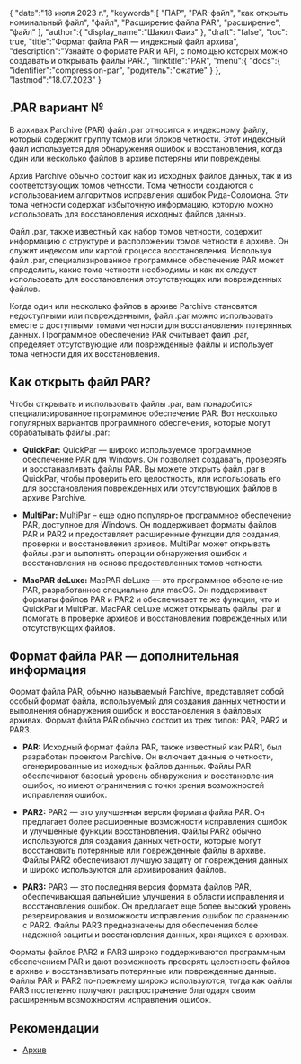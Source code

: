 {
"date":"18 июля 2023 г.",
   "keywords":[
"ПАР",
"PAR-файл",
"как открыть номинальный файл",
"файл",
"Расширение файла PAR",
"расширение",
"файл"
],
   "author":{
"display_name":"Шакил Фаиз"
},
"draft": "false",
"toc": true,
"title":"Формат файла PAR — индексный файл архива",
   "description":"Узнайте о формате PAR и API, с помощью которых можно создавать и открывать файлы PAR.",
"linktitle":"PAR",
   "menu":{
      "docs":{
         "identifier":"compression-par",
"родитель":"сжатие"
}
},
"lastmod":"18.07.2023"
}

## .PAR вариант №

В архивах Parchive (PAR) файл .par относится к индексному файлу, который содержит группу томов или блоков четности. Этот индексный файл используется для обнаружения ошибок и восстановления, когда один или несколько файлов в архиве потеряны или повреждены.

Архив Parchive обычно состоит как из исходных файлов данных, так и из соответствующих томов четности. Тома четности создаются с использованием алгоритмов исправления ошибок Рида-Соломона. Эти тома четности содержат избыточную информацию, которую можно использовать для восстановления исходных файлов данных.

Файл .par, также известный как набор томов четности, содержит информацию о структуре и расположении томов четности в архиве. Он служит индексом или картой процесса восстановления. Используя файл .par, специализированное программное обеспечение PAR может определить, какие тома четности необходимы и как их следует использовать для восстановления отсутствующих или поврежденных файлов.

Когда один или несколько файлов в архиве Parchive становятся недоступными или поврежденными, файл .par можно использовать вместе с доступными томами четности для восстановления потерянных данных. Программное обеспечение PAR считывает файл .par, определяет отсутствующие или поврежденные файлы и использует тома четности для их восстановления.

## Как открыть файл PAR?

Чтобы открывать и использовать файлы .par, вам понадобится специализированное программное обеспечение PAR. Вот несколько популярных вариантов программного обеспечения, которые могут обрабатывать файлы .par:

- **QuickPar:** QuickPar — широко используемое программное обеспечение PAR для Windows. Он позволяет создавать, проверять и восстанавливать файлы PAR. Вы можете открыть файл .par в QuickPar, чтобы проверить его целостность, или использовать его для восстановления поврежденных или отсутствующих файлов в архиве Parchive.

- **MultiPar:** MultiPar – еще одно популярное программное обеспечение PAR, доступное для Windows. Он поддерживает форматы файлов PAR и PAR2 и предоставляет расширенные функции для создания, проверки и восстановления архивов. MultiPar может открывать файлы .par и выполнять операции обнаружения ошибок и восстановления на основе предоставленных томов четности.

- **MacPAR deLuxe:** MacPAR deLuxe — это программное обеспечение PAR, разработанное специально для macOS. Он поддерживает форматы файлов PAR и PAR2 и обеспечивает те же функции, что и QuickPar и MultiPar. MacPAR deLuxe может открывать файлы .par и помогать в проверке архивов и восстановлении поврежденных или отсутствующих файлов.

## Формат файла PAR — дополнительная информация

Формат файла PAR, обычно называемый Parchive, представляет собой особый формат файла, используемый для создания данных четности и выполнения обнаружения ошибок и восстановления в файловых архивах. Формат файла PAR обычно состоит из трех типов: PAR, PAR2 и PAR3.

- **PAR:** Исходный формат файла PAR, также известный как PAR1, был разработан проектом Parchive. Он включает данные о четности, сгенерированные из исходных файлов данных. Файлы PAR обеспечивают базовый уровень обнаружения и восстановления ошибок, но имеют ограничения с точки зрения возможностей исправления ошибок.

- **PAR2:** PAR2 — это улучшенная версия формата файла PAR. Он предлагает более расширенные возможности исправления ошибок и улучшенные функции восстановления. Файлы PAR2 обычно используются для создания данных четности, которые могут восстановить потерянные или поврежденные файлы в архиве. Файлы PAR2 обеспечивают лучшую защиту от повреждения данных и широко используются для архивирования файлов.

- **PAR3:** PAR3 — это последняя версия формата файлов PAR, обеспечивающая дальнейшие улучшения в области исправления и восстановления ошибок. Он предлагает еще более высокий уровень резервирования и возможности исправления ошибок по сравнению с PAR2. Файлы PAR3 предназначены для обеспечения более надежной защиты и восстановления данных, хранящихся в архивах.

Форматы файлов PAR2 и PAR3 широко поддерживаются программным обеспечением PAR и дают возможность проверять целостность файлов в архиве и восстанавливать потерянные или поврежденные данные. Файлы PAR и PAR2 по-прежнему широко используются, тогда как файлы PAR3 постепенно получают распространение благодаря своим расширенным возможностям исправления ошибок.

## Рекомендации
* [Архив](https://en.wikipedia.org/wiki/Parchive)


